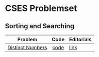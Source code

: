 # CSES Problemset

## Sorting and Searching

| Problem | Code | Editorials |
|---------|:----:|------------|
|[Distinct Numbers](https://cses.fi/problemset/task/1621)|[code](www.google.com)|[link](https://www.geeksforgeeks.org/cses-solutions-distinct-numbers/) |